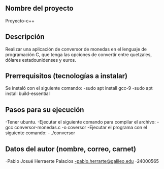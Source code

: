 ## Nombre del proyecto
Proyecto-c++

## Descripción
Realizar una aplicación de conversor de monedas en el lenguaje de programación C, que tenga las opciones de convertir entre quetzales, dólares estadounidenses y euros. 

## Prerrequisitos (tecnologías a instalar)
Se instaló con el siguiente comando: 
-sudo apt install gcc-9
-sudo apt install build-essential

## Pasos para su ejecución
-Tener ubuntu.
-Ejecutar el siguiente comando para compilar el archivo: 
    - gcc conversor-monedas.c -o coversor
-Ejecutar el programa con el siguiente comando: 
    - ./conversor
## Datos del autor (nombre, correo, carnet)
-Pablo Josué Herraerte Palacios
-pablo.herrarte@galileo.edu
-24000565